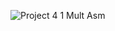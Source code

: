 ![Project 4 1 Mult Asm](https://github.com/Vamshix57/Project-4.1/assets/143504447/60e4c94d-fd90-452f-9afb-c65950c35340)
